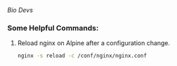 *Bio Devs*

### **Some Helpful Commands:**

1. Reload nginx on Alpine after a configuration change.
    ```sh
    nginx -s reload -c /conf/nginx/nginx.conf
    ```